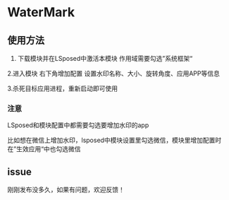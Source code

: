 # WaterMark

## 使用方法
1. 下载模块并在LSposed中激活本模块 作用域需要勾选”系统框架“

2.进入模块 右下角增加配置 设置水印名称、大小、旋转角度、应用APP等信息

3.杀死目标应用进程，重新启动即可使用

### 注意

LSposed和模块配置中都需要勾选要增加水印的app

比如想在微信上增加水印，lsposed中模块设置里勾选微信，模块里增加配置时在”生效应用“中也勾选微信

## issue
刚刚发布没多久，如果有问题，欢迎反馈！
